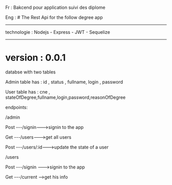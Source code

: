 Fr : Bakcend pour application suivi des diplome

Eng : # The Rest Api for the follow degree app

---

technologie : Nodejs - Express - JWT - Sequelize

---

# version : 0.0.1

databse with two tables

Admin table has : id , status , fullname, login , password

User table has : cne , stateOfDegree,fullname,login,password,reasonOfDegree

endpoints:

/admin

Post ---/signin--->signin to the app  

Get ---/users--->get all users

Post ---/users/:id--->update the state of a user

/users

Post ---/signin --->signin to the app

Get ---/current -->get his info
